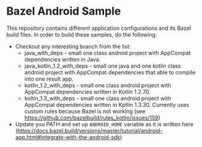 Bazel Android Sample
======

This repository contains different application configurations and its Bazel build files. In order to build these samples, do the following:

* Checkout any interesting branch from the list:
  * java_with_deps - small one class android project with AppCompat dependencies written in Java.
  * java_kotlin_1.2_with_deps - small one java and one kotlin class android project with AppCompat dependencies that able to compile into one result app.
  * kotlin_1.2_with_deps - small one class android project with AppCompat dependencies written in Kotlin 1.2.70.
  * koltin_1.3_with_deps - small one class android project with AppCompat dependencies written in Kptlin 1.3.30. Currently uses custom rules because Bazel is not working (see https://github.com/bazelbuild/rules_kotlin/issues/159)
* Update you PATH and set up `ANDROID_HOME` variable as it is written here (https://docs.bazel.build/versions/master/tutorial/android-app.html#integrate-with-the-android-sdk)
